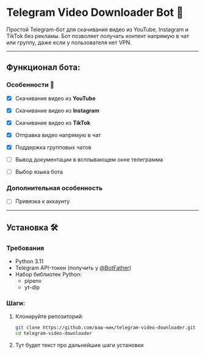 # Telegram Video Downloader Bot 🤖

Простой Telegram-бот для скачивания видео из YouTube, Instagram и TikTok без рекламы.
Бот позволяет получать контент напрямую в чат или группу, даже если у пользователя нет VPN.

---
## Функционал бота:
### Особенности 🚀

- [X] Скачивания видео из **YouTube**
- [X] Скачивание видео из **Instagram**
- [X] Скачивание видео из **TikTok**
- [X] Отправка видео напрямую в чат
- [X] Поддержка групповых чатов
- [ ] Вывод документации в всплывающем окне телеграмма
- [ ] Выбор языка бота


### Дополнительная особенность
- [ ] Привязка к аккаунту

---

## Установка 🛠️

### Требования
- Python 3.11
- Telegram API-токен (получить у [@BotFather](https://t.me/BotFather))
- Набор библиотек Python:
    - pipenv
    - yt-dlp
    

### Шаги:
1. Клонируйте репозиторий:
   ```bash
   git clone https://github.com/ваш-ник/telegram-video-downloader.git
   cd telegram-video-downloader
   ```

2. Тут будет текст про дальнейшие шаги установки
